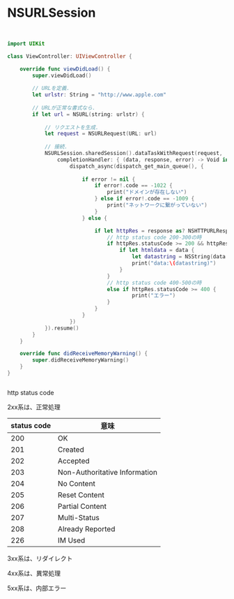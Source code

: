 # NSURLSession

```swift


import UIKit

class ViewController: UIViewController {

    override func viewDidLoad() {
        super.viewDidLoad()
        
        // URLを定義.
        let urlstr: String = "http://www.apple.com"
        
        // URLが正常な書式なら.
        if let url = NSURL(string: urlstr) {
            
            // リクエストを生成.
            let request = NSURLRequest(URL: url)
            
            // 接続.
            NSURLSession.sharedSession().dataTaskWithRequest(request,
                completionHandler: { (data, response, error) -> Void in
                    dispatch_async(dispatch_get_main_queue(), {
                        
                        if error != nil {
                            if error!.code == -1022 {
                                print("ドメインが存在しない")
                            } else if error!.code == -1009 {
                                print("ネットワークに繋がっていない")
                            }
                        } else {

                            if let httpRes = response as? NSHTTPURLResponse {
                                // http status code 200-300の時
                                if httpRes.statusCode >= 200 && httpRes.statusCode < 400{
                                    if let htmldata = data {
                                        let datastring = NSString(data:htmldata, encoding:NSUTF8StringEncoding) as! String
                                        print("data:\(datastring)")
                                    }
                                }
                                // http status code 400-500の時
                                else if httpRes.statusCode >= 400 {
                                        print("エラー")
                                }
                            }
                        }
                    })
            }).resume()
        }
    }

    override func didReceiveMemoryWarning() {
        super.didReceiveMemoryWarning()
    }
}



```

http status code

2xx系は、正常処理

| status code | 意味 |
| -- | -- |
| 200 | OK |
| 201 | Created |
| 202 | Accepted |
| 203 | Non-Authoritative Information |
| 204 | No Content |
| 205 | Reset Content |
| 206 | Partial Content |
| 207 | Multi-Status |
| 208 | Already Reported |
| 226 | IM Used |

3xx系は、リダイレクト

4xx系は、異常処理

5xx系は、内部エラー



